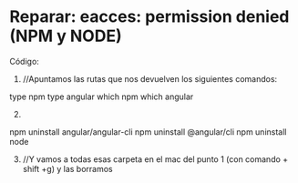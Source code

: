 # Reparar: eacces: permission denied (NPM y NODE)


Código:

1. //Apuntamos las rutas que nos devuelven los siguientes comandos:

type npm
type angular
which npm
which angular

2. 


npm uninstall angular/angular-cli
npm uninstall @angular/cli
npm uninstall node

3. //Y vamos a todas esas carpeta en el mac del punto 1 (con comando + shift +g) y las borramos

